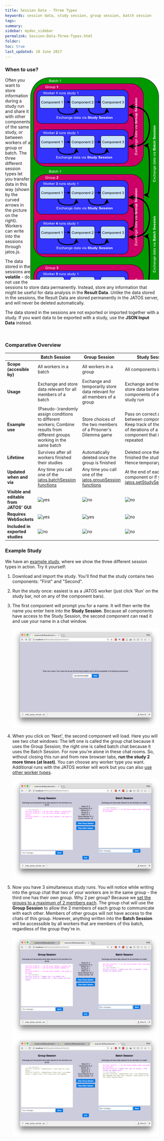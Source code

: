 ```yaml
---
title: Session Data - Three Types
keywords: session data, study session, group session, batch session
tags:
summary:
sidebar: mydoc_sidebar
permalink: Session-Data-Three-Types.html
folder:
toc: true
last_updated: 10 June 2017
---
```


### When to use?

<img align="right" src="images/three_session_types.png">

Often you want to store information during a study run and share it with other components of the same study, or between workers of a group or batch. The three different session types let you transfer data in this way (shown by the curved arrows in the picture on the right). Workers can write into the sessions through jatos.js.

The data stored in the sessions are **volatile** - do not use the sessions to store data permanently. Instead, store any information that might be useful for data analysis in the **Result Data**. Unlike the data stored in the sessions, the Result Data are stored permanently in the JATOS server, and will never be deleted automatically.

The data stored in the sessions are not exported or imported together with a study. If you want data to be exported with a study, use the  **JSON Input Data** instead. 

<br clear="right" />

### Comparative Overview

| | Batch Session     | Group Session     | Study Session     |
|-|-------------------|-------------------|-------------------|
| **Scope (accesible by)** | All workers in a batch | All workers in a group | All components in a study |
| **Usage** | Exchange and store data relevant for all members of a batch | Exchange and temporarily store data relevant for all members of a group | Exchange and temporarily store data between components of a single study run |
| **Example use** | (Pseudo-)randomly assign conditions to different workers; Combine results from different groups working in the same batch | Store choices of the two members of a Prisoner's Dilemma game | Pass on correct answers between components; Keep track of the number of iterations of a given component that is repeated |
| **Lifetime** | Survives after all workers finished their studies | Automatically deleted once the group is finished | Deleted once the worker finished the study - Hence temporary|
| **Updated when and via** | Any time you call one of the [jatos.batchSession functions](jatos.js-Reference.html#functions-to-access-the-batch-session) | Any time you call one of the [jatos.groupSession functions](jatos.js-Reference.html#functions-to-access-the-group-session) | At the end of each component or if you call [jatos.setStudySessionData](jatos.js-Reference.html#jatossetstudysessiondatasessiondata-complete) |
| **Visible and editable from JATOS' GUI** | ![yes](images/ok-24.ico) | ![no](images/x-24.ico) | ![no](images/x-24.ico) |
| **Requires WebSockets** | ![yes](images/ok-24.ico) | ![yes](images/ok-24.ico) | ![no](images/x-24.ico) |
| **Included in exported studies** | ![no](images/x-24.ico) | ![no](images/x-24.ico) | ![no](images/x-24.ico) |

### Example Study

We have an [example study](Example-Studies.html#study-group-and-batch-session-example-study), where we show the three different session types in action. Try it yourself:

1. Download and import the study. You'll find that the study contains two components: "First" and "Second". 

1. Run the study once: easiest is as a JATOS worker (just click 'Run' on the study bar, not on any of the component bars).

1. The first component will prompt you for a name. It will then write the name you enter here into the **Study Session**. Because all components have access to the Study Session, the second component can read it and use your name in a chat window.

   ![First component screenshot](images/ChatExample_1.png)

1. When you click on 'Next', the second component will load. Here you will see two chat windows: The left one is called the group chat because it uses the Group Session; the right one is called batch chat because it uses the Batch Session. For now you're alone in these chat rooms. So, without closing this run and from new browser tabs, **run the study 2 more times (at least)**. You can choose any worker type you want. Additional runs with the JATOS worker will work but you can also [use other worker types](Run-your-Study-with-Batch-Manager-and-Worker-Setup.html#worker-setup).

   ![Second component screenshot](images/ChatExample_2.png)

1. Now you have 3 simultaneous study runs. You will notice while writing into the group chat that two of your workers are in the same group - the third one has their own group. Why 2 per group? Because we [set the groups to a maximum of 2 members each](Group-Study-Properties.html#group-settings-in-each-batchs-properties). The group chat will use the **Group Session** to allow the 2 members of each group to communicate with each other. Members of other groups will not have access to the chats of this group. However, anything written into the **Batch Session** will be accesssible by all workers that are members of this batch, regardless of the group they're in.

   ![Second component screenshot](images/ChatExample_3.png)
   ![Second component screenshot](images/ChatExample_4.png)

